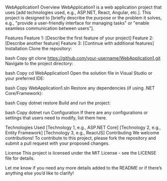 WebApplication1
Overview
WebApplication1 is a web application project that uses [add technologies used, e.g., ASP.NET, React, Angular, etc.]. This project is designed to [briefly describe the purpose or the problem it solves, e.g., "provide a user-friendly interface for managing tasks" or "enable seamless communication between users"].

Features
Feature 1: [Describe the first feature of your project]
Feature 2: [Describe another feature]
Feature 3: [Continue with additional features]
Installation
Clone the repository:

bash
Copy
git clone https://github.com/your-username/WebApplication1.git
Navigate to the project directory:

bash
Copy
cd WebApplication1
Open the solution file in Visual Studio or your preferred IDE:

bash
Copy
WebApplication1.sln
Restore any dependencies (if using .NET Core/Framework):

bash
Copy
dotnet restore
Build and run the project:

bash
Copy
dotnet run
Configuration
If there are any configurations or settings that users need to modify, list them here.

Technologies Used
[Technology 1, e.g., ASP.NET Core]
[Technology 2, e.g., Entity Framework]
[Technology 3, e.g., ReactJS]
Contributing
We welcome contributions! To contribute to this project, please fork the repository and submit a pull request with your proposed changes.

License
This project is licensed under the MIT License - see the LICENSE file for details.

Let me know if you need any more details added to the README or if there’s anything else you’d like to clarify!
